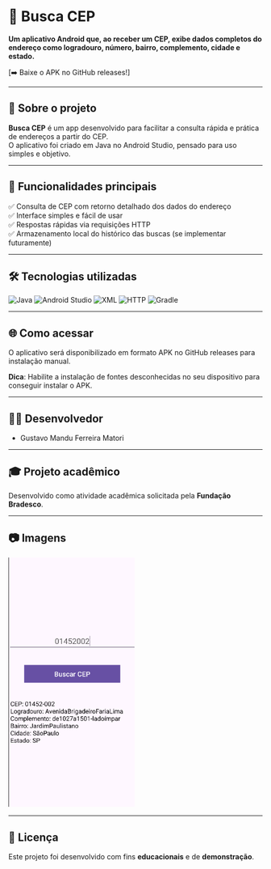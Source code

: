 # 📮 Busca CEP

**Um aplicativo Android que, ao receber um CEP, exibe dados completos do endereço como logradouro, número, bairro, complemento, cidade e estado.**

[➡️ Baixe o APK no GitHub releases!]

---

## 📝 Sobre o projeto

**Busca CEP** é um app desenvolvido para facilitar a consulta rápida e prática de endereços a partir do CEP.  
O aplicativo foi criado em Java no Android Studio, pensado para uso simples e objetivo.

---

## 🚀 Funcionalidades principais

✅ Consulta de CEP com retorno detalhado dos dados do endereço  
✅ Interface simples e fácil de usar  
✅ Respostas rápidas via requisições HTTP  
✅ Armazenamento local do histórico das buscas (se implementar futuramente)  

---

## 🛠️ Tecnologias utilizadas

![Java](https://img.shields.io/badge/Java-orange?style=for-the-badge&logo=openjdk&logoColor=white) ![Android Studio](https://img.shields.io/badge/Android_Studio-3DDC84?style=for-the-badge&logo=android&logoColor=white) ![XML](https://img.shields.io/badge/XML-0066CC?style=for-the-badge&logo=xml&logoColor=white) ![HTTP](https://img.shields.io/badge/HTTP-007ACC?style=for-the-badge) ![Gradle](https://img.shields.io/badge/Gradle-02303A?style=for-the-badge&logo=gradle&logoColor=white)

---

## 🌐 Como acessar

O aplicativo será disponibilizado em formato APK no GitHub releases para instalação manual.

**Dica**: Habilite a instalação de fontes desconhecidas no seu dispositivo para conseguir instalar o APK.

---

## 👨‍💻 Desenvolvedor

- Gustavo Mandu Ferreira Matori

---

## 🎓 Projeto acadêmico

Desenvolvido como atividade acadêmica solicitada pela **Fundação Bradesco**.

---

## 📷 Imagens

<img src="img/cepHome.png" width=250px>

---

## 📄 Licença

Este projeto foi desenvolvido com fins **educacionais** e de **demonstração**.
